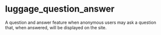 # luggage_question_answer
A question and answer feature when anonymous users may ask a question that, when answered, will be displayed on the site.
